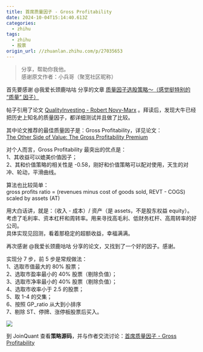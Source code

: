 ```yaml
---
title: 首席质量因子 - Gross Profitability
date: 2024-10-04T15:14:40.613Z
categories:
  - zhihu
tags:
  - zhihu
  - 股票
origin_url: //zhuanlan.zhihu.com/p/27035653
---
```

> 分享，帮助你我他。\
> 感谢原文作者：小兵哥（聚宽社区昵称）

首先要感谢 @我爱长颈鹿咕咕 分享的文章 [质量因子选股策略～（感觉挺特别的 “质量” 因子）](https://link.zhihu.com/?target=https%3A//www.joinquant.com/post/6228%3Ff%3Dzhzl%26m%3D27035653)

帖子引用了论文 [QualityInvesting - Robert Novy-Marx](https://link.zhihu.com/?target=http%3A//www.docin.com/p-1377549507.html) 。拜读后，发现大牛已经把历史上知名的质量因子，都详细测试并且做了比较。

其中论文推荐的最佳质量因子是：Gross Profitability，详见论文：\
[The Other Side of Value: The Gross Profitability Premium](https://link.zhihu.com/?target=http%3A//rnm.simon.rochester.edu/research/OSoV.pdf)

对个人而言，Gross Profitability 最突出的优点是：\
1、其收益可以媲美价值因子；\
2、其和价值策略的相关性是 -0.58，刚好和价值策略可以配对使用，天生的对冲、轮动，平滑曲线。

算法也比较简单：\
gross profits ratio = (revenues minus cost of goods sold, REVT - COGS) scaled by assets (AT)

用大白话讲，就是：（收入 - 成本）/ 资产（是 assets，不是股东权益 equity）。\
考虑了毛利率、资本杠杆和周转率。用来寻找高毛利、低财务杠杆、高周转率的好公司。\
具体实现见回测，看着那稳定的超额收益，幸福满满。

再次感谢 @我爱长颈鹿咕咕 分享的论文，又找到了一个好的因子。感谢。

实现分 7 步，前 5 步是常规做法：\
1、选取市值最大的 80% 股票；\
2、选取市盈率最小的 40% 股票（剔除负值）；\
3、选取市净率最小的 40% 股票（剔除负值）；\
4、选取市收率小于 2.5 的股票；\
5、取 1-4 的交集；\
6、按照 GP\_ratio 从大到小排序\
7、剔除 ST、停牌、涨停板股票后买入。

![](https://pic3.zhimg.com/v2-d4ed1e47d74e057678b7b1619470fd6a_b.png)

到 JoinQuant 查看**策略源码**，并与作者交流讨论：[首席质量因子 - Gross Profitability](https://link.zhihu.com/?target=https%3A//www.joinquant.com/post/6585%3Ff%3Dzhzl%26m%3D27035653)
